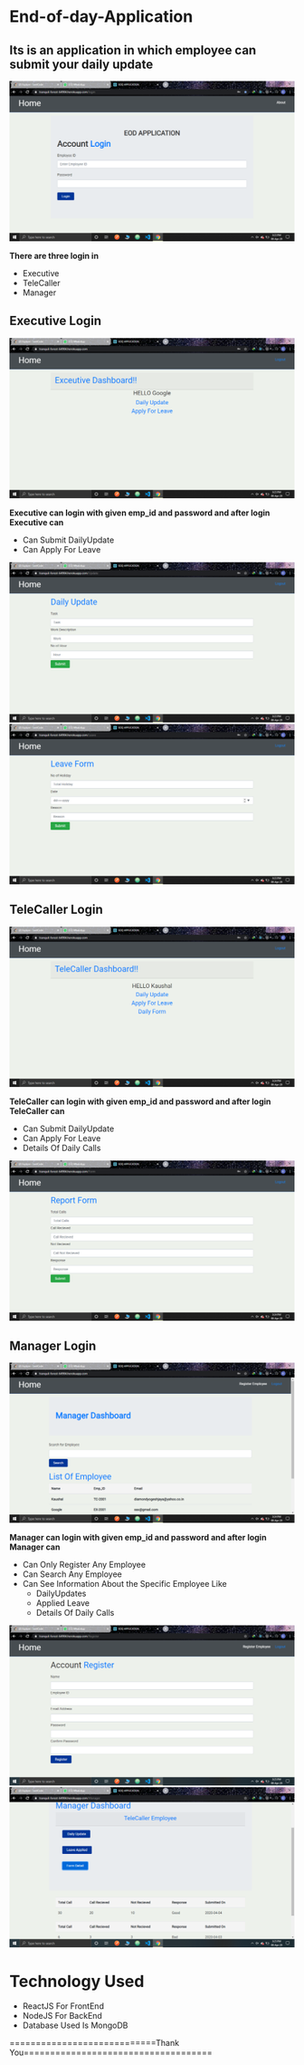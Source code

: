 # End-of-day-Application
## Its is an application in which employee can submit your daily update

<img src="images/Screenshot%20(6).png"  />

**There are three login in**  
   * Executive  
   * TeleCaller  
   * Manager  

## Executive Login

<img src="images/Screenshot%20(7).png"  />


**Executive can login with given emp_id and password and after login Executive can**  
  * Can Submit DailyUpdate  
  * Can Apply For Leave  
  
<img src="images/Screenshot%20(8).png"  />

<img src="images/Screenshot%20(9).png"  />
  
## TeleCaller Login

<img src="images/Screenshot%20(10).png"  />


**TeleCaller can login with given emp_id and password and after login TeleCaller can**  
  * Can Submit DailyUpdate  
  * Can Apply For Leave
  * Details Of Daily Calls 
<img src="images/Screenshot%20(11).png"  />
  

## Manager Login

<img src="images/Screenshot%20(12).png"  />


**Manager can login with given emp_id and password and after login Manager can**  
  * Can Only Register Any Employee  
  * Can Search Any Employee
  * Can See Information About the Specific Employee Like 
    * DailyUpdates
    * Applied Leave
    * Details Of Daily Calls
 <img src="images/Screenshot%20(14).png"  />
 
 <img src="images/Screenshot%20(13).png"  />
 
 
# Technology Used  
 * ReactJS For FrontEnd  
 * NodeJS For  BackEnd 
 * Database Used Is MongoDB  
   
   
    
    
    
============================Thank You====================================
    
  

